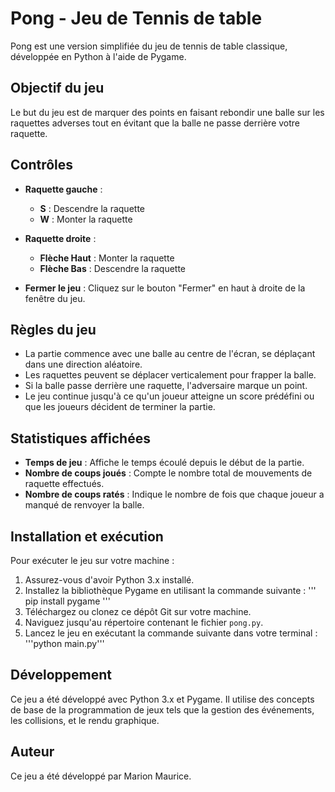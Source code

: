 # Pong - Jeu de Tennis de table

Pong est une version simplifiée du jeu de tennis de table classique, développée en Python à l'aide de Pygame.

## Objectif du jeu

Le but du jeu est de marquer des points en faisant rebondir une balle sur les raquettes adverses tout en évitant que la balle ne passe derrière votre raquette.

## Contrôles

- **Raquette gauche** :

  - **S** : Descendre la raquette
  - **W** : Monter la raquette

- **Raquette droite** :

  - **Flèche Haut** : Monter la raquette
  - **Flèche Bas** : Descendre la raquette

- **Fermer le jeu** : Cliquez sur le bouton "Fermer" en haut à droite de la fenêtre du jeu.

## Règles du jeu

- La partie commence avec une balle au centre de l'écran, se déplaçant dans une direction aléatoire.
- Les raquettes peuvent se déplacer verticalement pour frapper la balle.
- Si la balle passe derrière une raquette, l'adversaire marque un point.
- Le jeu continue jusqu'à ce qu'un joueur atteigne un score prédéfini ou que les joueurs décident de terminer la partie.

## Statistiques affichées

- **Temps de jeu** : Affiche le temps écoulé depuis le début de la partie.
- **Nombre de coups joués** : Compte le nombre total de mouvements de raquette effectués.
- **Nombre de coups ratés** : Indique le nombre de fois que chaque joueur a manqué de renvoyer la balle.

## Installation et exécution

Pour exécuter le jeu sur votre machine :

1. Assurez-vous d'avoir Python 3.x installé.
2. Installez la bibliothèque Pygame en utilisant la commande suivante :
   ''' pip install pygame '''
3. Téléchargez ou clonez ce dépôt Git sur votre machine.
4. Naviguez jusqu'au répertoire contenant le fichier `pong.py`.
5. Lancez le jeu en exécutant la commande suivante dans votre terminal :
   '''python main.py'''

## Développement

Ce jeu a été développé avec Python 3.x et Pygame. Il utilise des concepts de base de la programmation de jeux tels que la gestion des événements, les collisions, et le rendu graphique.

## Auteur

Ce jeu a été développé par Marion Maurice.
